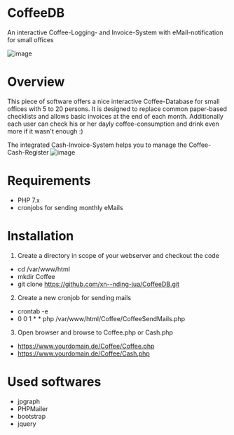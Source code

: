 # CoffeeDB
An interactive Coffee-Logging- and Invoice-System with eMail-notification for small offices

![image](https://user-images.githubusercontent.com/9845353/136352339-f076193f-829f-4f4c-a962-8c3f71fc2b91.png)

# Overview
This piece of software offers a nice interactive Coffee-Database for small offices with 5 to 20 persons. It is designed to replace common paper-based checklists and allows basic invoices at the end of each month. Additionally each user can check his or her dayly coffee-consumption and drink even more if it wasn't enough :)

The integrated Cash-Invoice-System helps you to manage the Coffee-Cash-Register
![image](https://user-images.githubusercontent.com/9845353/136352787-43df65f8-87ce-4cf9-9266-64813e054359.png)

# Requirements
- PHP 7.x
- cronjobs for sending monthly eMails

# Installation
1. Create a directory in scope of your webserver and checkout the code
- cd /var/www/html
- mkdir Coffee
- git clone https://github.com/xn--nding-jua/CoffeeDB.git

2. Create a new cronjob for sending mails
- crontab -e
- 0 0 1 * * php /var/www/html/Coffee/CoffeeSendMails.php

3. Open browser and browse to Coffee.php or Cash.php
- https://www.yourdomain.de/Coffee/Coffee.php
- https://www.yourdomain.de/Coffee/Cash.php


# Used softwares
- jpgraph
- PHPMailer
- bootstrap
- jquery
